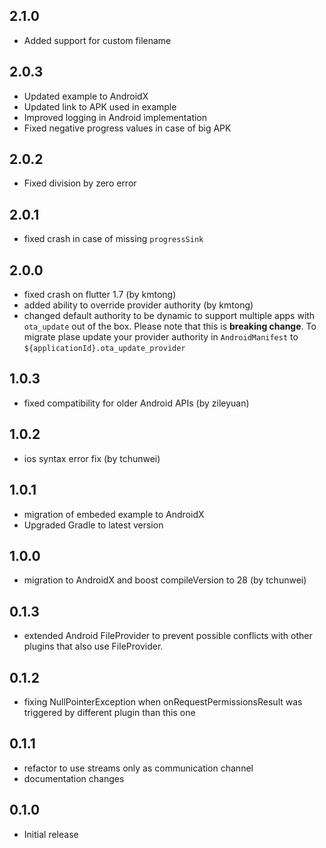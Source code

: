 ## 2.1.0
* Added support for custom filename
## 2.0.3
* Updated example to AndroidX
* Updated link to APK used in example
* Improved logging in Android implementation
* Fixed negative progress values in case of big APK
## 2.0.2
* Fixed division by zero error
## 2.0.1
* fixed crash in case of missing `progressSink`
## 2.0.0
* fixed crash on flutter 1.7 (by kmtong)
* added ability to override provider authority (by kmtong)
* changed default authority to be dynamic to support multiple apps with ``ota_update`` out of the box. Please note that this is **breaking change**. To migrate plase update your provider authority in ``AndroidManifest`` to ``${applicationId}.ota_update_provider``  

## 1.0.3
* fixed compatibility for older Android APIs (by zileyuan)

## 1.0.2
* ios syntax error fix (by tchunwei)

## 1.0.1
* migration of embeded example to AndroidX 
* Upgraded Gradle to latest version

## 1.0.0
* migration to AndroidX and boost compileVersion to 28 (by tchunwei)

## 0.1.3
* extended Android FileProvider to prevent possible conflicts with other plugins that also use FileProvider.

## 0.1.2

* fixing NullPointerException when onRequestPermissionsResult was triggered by different plugin than this one

## 0.1.1

* refactor to use streams only as communication channel
* documentation changes

## 0.1.0

* Initial release
